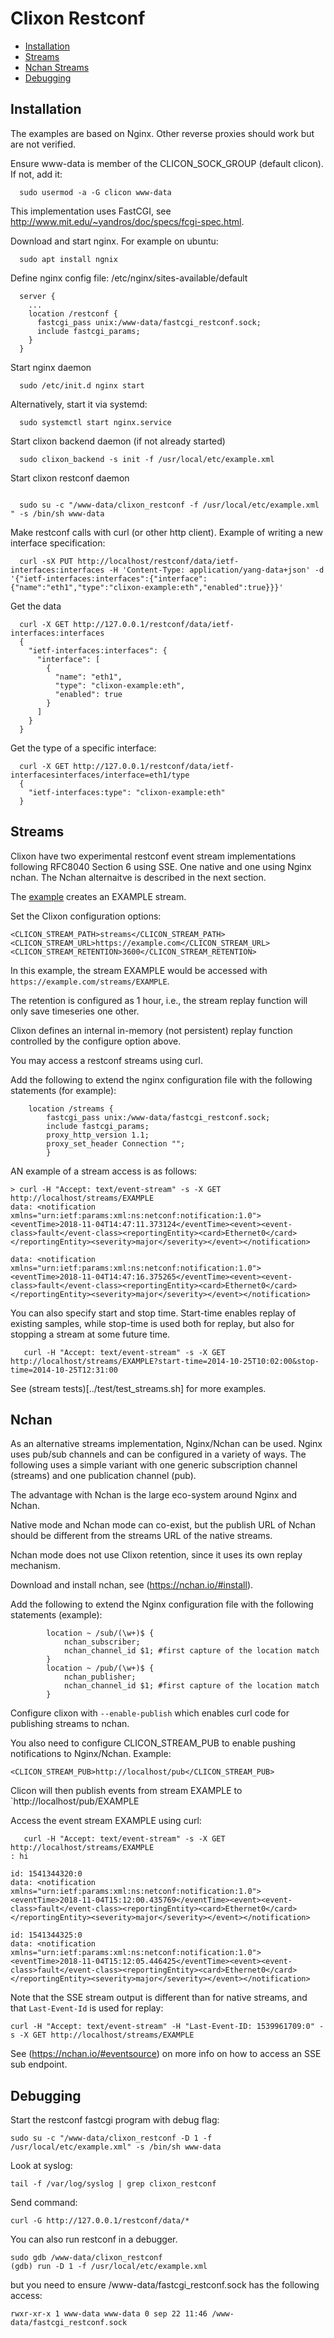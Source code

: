# Clixon Restconf

  * [Installation](#installation)
  * [Streams](#streams)
  * [Nchan Streams](#nchan)
  * [Debugging](#debugging)	

## Installation

The examples are based on Nginx. Other reverse proxies should work but are not verified.

Ensure www-data is member of the CLICON_SOCK_GROUP (default clicon). If not, add it:
```
  sudo usermod -a -G clicon www-data
```

This implementation uses FastCGI, see http://www.mit.edu/~yandros/doc/specs/fcgi-spec.html.

Download and start nginx. For example on ubuntu:
```
  sudo apt install ngnix
```

Define nginx config file: /etc/nginx/sites-available/default
```
  server {
    ...
    location /restconf {
      fastcgi_pass unix:/www-data/fastcgi_restconf.sock;
      include fastcgi_params;
    }
  }
```

Start nginx daemon
```
  sudo /etc/init.d nginx start
```
Alternatively, start it via systemd:
```
  sudo systemctl start nginx.service
```

Start clixon backend daemon (if not already started)
```
  sudo clixon_backend -s init -f /usr/local/etc/example.xml
```

Start clixon restconf daemon
```

  sudo su -c "/www-data/clixon_restconf -f /usr/local/etc/example.xml " -s /bin/sh www-data
```

Make restconf calls with curl (or other http client). Example of writing a new interface specification:
```
  curl -sX PUT http://localhost/restconf/data/ietf-interfaces:interfaces -H 'Content-Type: application/yang-data+json' -d '{"ietf-interfaces:interfaces":{"interface":{"name":"eth1","type":"clixon-example:eth","enabled":true}}}'
```

Get the data
```
  curl -X GET http://127.0.0.1/restconf/data/ietf-interfaces:interfaces
  {
    "ietf-interfaces:interfaces": {
      "interface": [
        {
          "name": "eth1",
          "type": "clixon-example:eth",
          "enabled": true
        }
      ]
    }
  }

```
Get the type of a specific interface:
```
  curl -X GET http://127.0.0.1/restconf/data/ietf-interfacesinterfaces/interface=eth1/type
  {
    "ietf-interfaces:type": "clixon-example:eth" 
  }
```

## Streams

Clixon have two experimental restconf event stream implementations following
RFC8040 Section 6 using SSE.  One native and one using Nginx
nchan. The Nchan alternaitve is described in the
next section.

The [example](../../example/main/README.md) creates an EXAMPLE stream.

Set the Clixon configuration options:
```
<CLICON_STREAM_PATH>streams</CLICON_STREAM_PATH>
<CLICON_STREAM_URL>https://example.com</CLICON_STREAM_URL>
<CLICON_STREAM_RETENTION>3600</CLICON_STREAM_RETENTION>
```
In this example, the stream EXAMPLE would be accessed with `https://example.com/streams/EXAMPLE`.

The retention is configured as 1 hour, i.e., the stream replay function will only save timeseries one other.

Clixon defines an internal in-memory (not persistent) replay function
controlled by the configure option above.

You may access a restconf streams using curl.

Add the following to extend the nginx configuration file with the following statements (for example):
```
	location /streams {
	    fastcgi_pass unix:/www-data/fastcgi_restconf.sock;
	    include fastcgi_params;
 	    proxy_http_version 1.1;
	    proxy_set_header Connection "";
        }
```

AN example of a stream access is as follows:
```
> curl -H "Accept: text/event-stream" -s -X GET http://localhost/streams/EXAMPLE
data: <notification xmlns="urn:ietf:params:xml:ns:netconf:notification:1.0"><eventTime>2018-11-04T14:47:11.373124</eventTime><event><event-class>fault</event-class><reportingEntity><card>Ethernet0</card></reportingEntity><severity>major</severity></event></notification>

data: <notification xmlns="urn:ietf:params:xml:ns:netconf:notification:1.0"><eventTime>2018-11-04T14:47:16.375265</eventTime><event><event-class>fault</event-class><reportingEntity><card>Ethernet0</card></reportingEntity><severity>major</severity></event></notification>
```

You can also specify start and stop time. Start-time enables replay of existing samples, while stop-time is used both for replay, but also for stopping a stream at some future time.
```
   curl -H "Accept: text/event-stream" -s -X GET http://localhost/streams/EXAMPLE?start-time=2014-10-25T10:02:00&stop-time=2014-10-25T12:31:00
```

See (stream tests)[../test/test_streams.sh] for more examples.

## Nchan

As an alternative streams implementation, Nginx/Nchan can be used. 
Nginx uses pub/sub channels and can be configured in a variety of
ways. The following uses a simple variant with one generic subscription
channel (streams) and one publication channel (pub).

The advantage with Nchan is the large eco-system around Nginx and Nchan.

Native mode and Nchan mode can co-exist, but the publish URL of Nchan should be different from the streams URL of the native streams.

Nchan mode does not use Clixon retention, since it uses its own replay mechanism.

Download and install nchan, see (https://nchan.io/#install).

Add the following to extend the Nginx configuration file with the following statements (example):
```
        location ~ /sub/(\w+)$ {
            nchan_subscriber;
            nchan_channel_id $1; #first capture of the location match
        }
        location ~ /pub/(\w+)$ {
            nchan_publisher;
            nchan_channel_id $1; #first capture of the location match
        }        
```

Configure clixon with `--enable-publish` which enables curl code for
publishing streams to nchan.

You also need to configure CLICON_STREAM_PUB to enable pushing notifications to Nginx/Nchan. Example:
```
<CLICON_STREAM_PUB>http://localhost/pub</CLICON_STREAM_PUB>
```
Clicon will then publish events from stream EXAMPLE to `http://localhost/pub/EXAMPLE

Access the event stream EXAMPLE using curl:
```
   curl -H "Accept: text/event-stream" -s -X GET http://localhost/streams/EXAMPLE
: hi

id: 1541344320:0
data: <notification xmlns="urn:ietf:params:xml:ns:netconf:notification:1.0"><eventTime>2018-11-04T15:12:00.435769</eventTime><event><event-class>fault</event-class><reportingEntity><card>Ethernet0</card></reportingEntity><severity>major</severity></event></notification>

id: 1541344325:0
data: <notification xmlns="urn:ietf:params:xml:ns:netconf:notification:1.0"><eventTime>2018-11-04T15:12:05.446425</eventTime><event><event-class>fault</event-class><reportingEntity><card>Ethernet0</card></reportingEntity><severity>major</severity></event></notification>

```
Note that the SSE stream output is different than for native streams, and that `Last-Event-Id` is used for replay:
```
curl -H "Accept: text/event-stream" -H "Last-Event-ID: 1539961709:0" -s -X GET http://localhost/streams/EXAMPLE
```

See (https://nchan.io/#eventsource) on more info on how to access an SSE sub endpoint.

## Debugging

Start the restconf fastcgi program with debug flag:
```
sudo su -c "/www-data/clixon_restconf -D 1 -f /usr/local/etc/example.xml" -s /bin/sh www-data
```
Look at syslog:
```
tail -f /var/log/syslog | grep clixon_restconf
```

Send command:
```
curl -G http://127.0.0.1/restconf/data/*
```

You can also run restconf in a debugger.
```
sudo gdb /www-data/clixon_restconf
(gdb) run -D 1 -f /usr/local/etc/example.xml
```
but you need to ensure /www-data/fastcgi_restconf.sock has the following access:
```
rwxr-xr-x 1 www-data www-data 0 sep 22 11:46 /www-data/fastcgi_restconf.sock
```